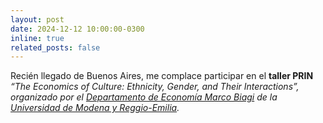 ```yaml
---
layout: post
date: 2024-12-12 10:00:00-0300
inline: true
related_posts: false
---
```


Recién llegado de Buenos Aires, me complace participar en el <b>taller PRIN</b> <i>“The Economics of Culture: Ethnicity, Gender, and Their Interactions”<i>, organizado por el <i>[Departamento de Economía Marco Biagi](https://www.economia.unimore.it/en)</i> de la <i>[Universidad de Modena y Reggio-Emilia](https://www.unimore.it/en)</i>.
